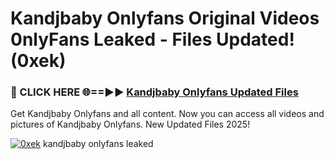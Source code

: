 # Kandjbaby Onlyfans Original Videos 0nlyFans Leaked - Files Updated! (0xek)

<h3>🔴 CLICK HERE 🌐==►► <a href="https://tinyurl.com/x26r9saj" rel="nofollow">Kandjbaby Onlyfans Updated Files</a></h3>

Get Kandjbaby Onlyfans and all content. Now you can access all videos and pictures of Kandjbaby Onlyfans. New Updated Files 2025!

[![0xek](https://i.imgur.com/LkgZPqh.gif)](https://tinyurl.com/x26r9saj)
kandjbaby onlyfans leaked